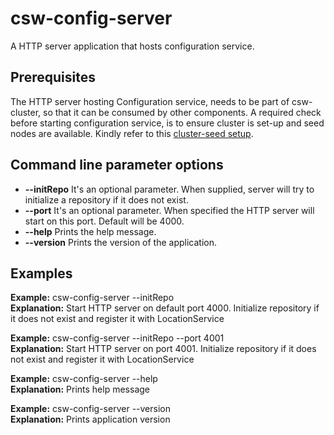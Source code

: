 # csw-config-server

A HTTP server application that hosts configuration service.
  
## Prerequisites
The HTTP server hosting Configuration service, needs to be part of csw-cluster, so that it can be consumed by other components.
A required check before starting configuration service, is to ensure cluster is set-up and seed nodes are available.
Kindly refer to this [cluster-seed setup](https://tmtsoftware.github.io/csw-prod/apps/cswclusterseed.html).

## Command line parameter options

* **--initRepo** It's an optional parameter. When supplied, server will try to initialize a repository if it does not exist.
* **--port** It's an optional parameter. When specified the HTTP server will start on this port. Default will be 4000.
* **--help** Prints the help message.
* **--version** Prints the version of the application.

## Examples

**Example:** csw-config-server --initRepo  
**Explanation:** Start HTTP server on default port 4000. Initialize repository if it does not exist and register it with LocationService
 
**Example:** csw-config-server --initRepo --port 4001  
**Explanation:** Start HTTP server on port 4001. Initialize repository if it does not exist and register it with LocationService 

**Example:** csw-config-server --help  
**Explanation:** Prints help message

**Example:** csw-config-server --version  
**Explanation:** Prints application version